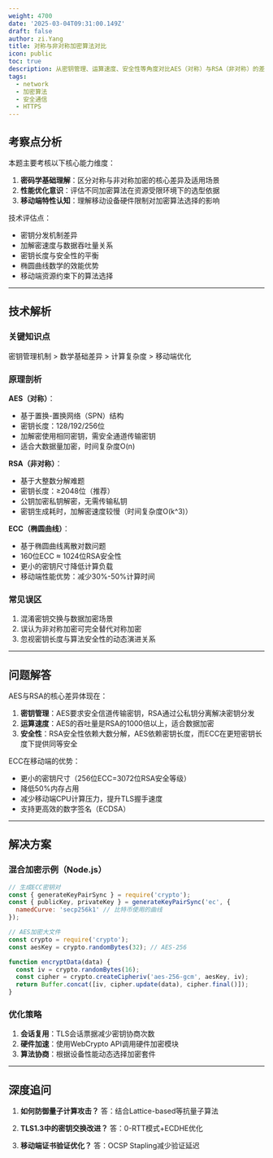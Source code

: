```yaml
---
weight: 4700
date: '2025-03-04T09:31:00.149Z'
draft: false
author: zi.Yang
title: 对称与非对称加密算法对比
icon: public
toc: true
description: 从密钥管理、运算速度、安全性等角度对比AES（对称）与RSA（非对称）的差异，说明ECC椭圆曲线加密在移动端的性能优势。
tags:
  - network
  - 加密算法
  - 安全通信
  - HTTPS
---
```


## 考察点分析

本题主要考核以下核心能力维度：

1. **密码学基础理解**：区分对称与非对称加密的核心差异及适用场景
2. **性能优化意识**：评估不同加密算法在资源受限环境下的选型依据
3. **移动端特性认知**：理解移动设备硬件限制对加密算法选择的影响

技术评估点：

- 密钥分发机制差异
- 加解密速度与数据吞吐量关系
- 密钥长度与安全性的平衡
- 椭圆曲线数学的效能优势
- 移动端资源约束下的算法选择

---

## 技术解析

### 关键知识点

密钥管理机制 > 数学基础差异 > 计算复杂度 > 移动端优化

### 原理剖析

**AES（对称）**：

- 基于置换-置换网络（SPN）结构
- 密钥长度：128/192/256位
- 加解密使用相同密钥，需安全通道传输密钥
- 适合大数据量加密，时间复杂度O(n)

**RSA（非对称）**：

- 基于大整数分解难题
- 密钥长度：≥2048位（推荐）
- 公钥加密私钥解密，无需传输私钥
- 密钥生成耗时，加解密速度较慢（时间复杂度O(k^3)）

**ECC（椭圆曲线）**：

- 基于椭圆曲线离散对数问题
- 160位ECC ≈ 1024位RSA安全性
- 更小的密钥尺寸降低计算负载
- 移动端性能优势：减少30%-50%计算时间

### 常见误区

1. 混淆密钥交换与数据加密场景
2. 误认为非对称加密可完全替代对称加密
3. 忽视密钥长度与算法安全性的动态演进关系

---

## 问题解答

AES与RSA的核心差异体现在：

1. **密钥管理**：AES要求安全信道传输密钥，RSA通过公私钥分离解决密钥分发
2. **运算速度**：AES的吞吐量是RSA的1000倍以上，适合数据加密
3. **安全性**：RSA安全性依赖大数分解，AES依赖密钥长度，而ECC在更短密钥长度下提供同等安全

ECC在移动端的优势：

- 更小的密钥尺寸（256位ECC=3072位RSA安全等级）
- 降低50%内存占用
- 减少移动端CPU计算压力，提升TLS握手速度
- 支持更高效的数字签名（ECDSA）

---

## 解决方案

### 混合加密示例（Node.js）

```javascript
// 生成ECC密钥对
const { generateKeyPairSync } = require('crypto');
const { publicKey, privateKey } = generateKeyPairSync('ec', {
  namedCurve: 'secp256k1' // 比特币使用的曲线
});

// AES加密大文件
const crypto = require('crypto');
const aesKey = crypto.randomBytes(32); // AES-256

function encryptData(data) {
  const iv = crypto.randomBytes(16);
  const cipher = crypto.createCipheriv('aes-256-gcm', aesKey, iv);
  return Buffer.concat([iv, cipher.update(data), cipher.final()]);
}
```

### 优化策略

1. **会话复用**：TLS会话票据减少密钥协商次数
2. **硬件加速**：使用WebCrypto API调用硬件加密模块
3. **算法协商**：根据设备性能动态选择加密套件

---

## 深度追问

1. **如何防御量子计算攻击？**
   答：结合Lattice-based等抗量子算法

2. **TLS1.3中的密钥交换改进？**
   答：0-RTT模式+ECDHE优化

3. **移动端证书验证优化？**
   答：OCSP Stapling减少验证延迟
